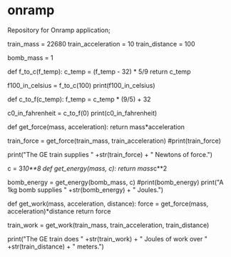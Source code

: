 # onramp
Repository for Onramp application;

train_mass = 22680
train_acceleration = 10
train_distance = 100
 
bomb_mass = 1
 
def f_to_c(f_temp):
  c_temp = (f_temp - 32) * 5/9
  return c_temp
 
f100_in_celsius = f_to_c(100)
print(f100_in_celsius)
 
def c_to_f(c_temp):
  f_temp = c_temp * (9/5) + 32
  
c0_in_fahrenheit = c_to_f(0)
print(c0_in_fahrenheit)
 
def get_force(mass, acceleration): 
  return mass*acceleration
 
train_force = get_force(train_mass, train_acceleration)
#print(train_force)
 
print("The GE train supplies " +str(train_force) + " Newtons of force.")
 
c = 3*10**8
def get_energy(mass, c):
  return mass*c**2
 
bomb_energy = get_energy(bomb_mass, c)
#print(bomb_energy)
print("A 1kg bomb supplies " +str(bomb_energy) + " Joules.")
 
def get_work(mass, acceleration, distance):
  force = get_force(mass, acceleration)*distance
  return force
 
train_work = get_work(train_mass, train_acceleration, train_distance)
 
print("The GE train does " +str(train_work) + " Joules of work over " +str(train_distance) + " meters.")

